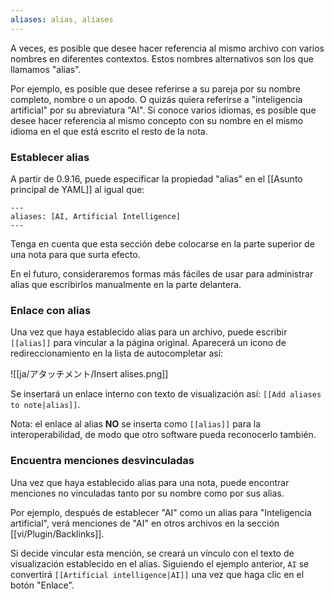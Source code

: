 ```yaml
---
aliases: alias, aliases
---
```


A veces, es posible que desee hacer referencia al mismo archivo con varios nombres en diferentes contextos. Estos nombres alternativos son los que llamamos "alias".

Por ejemplo, es posible que desee referirse a su pareja por su nombre completo, nombre o un apodo. O quizás quiera referirse a "inteligencia artificial" por su abreviatura "AI". Si conoce varios idiomas, es posible que desee hacer referencia al mismo concepto con su nombre en el mismo idioma en el que está escrito el resto de la nota.

### Establecer alias

A partir de 0.9.16, puede especificar la propiedad "alias" en el [[Asunto principal de YAML]] al igual que:

```
---
aliases: [AI, Artificial Intelligence]
---
```

Tenga en cuenta que esta sección debe colocarse en la parte superior de una nota para que surta efecto.

En el futuro, consideraremos formas más fáciles de usar para administrar alias que escribirlos manualmente en la parte delantera.

### Enlace con alias

Una vez que haya establecido alias para un archivo, puede escribir `[[alias]]` para vincular a la página original. Aparecerá un icono de redireccionamiento en la lista de autocompletar así:

![[ja/アタッチメント/Insert alises.png]]

Se insertará un enlace interno con texto de visualización así: `[[Add aliases to note|alias]]`.

Nota: el enlace al alias **NO** se inserta como `[[alias]]` para la interoperabilidad, de modo que otro software pueda reconocerlo también.

### Encuentra menciones desvinculadas

Una vez que haya establecido alias para una nota, puede encontrar menciones no vinculadas tanto por su nombre como por sus alias.

Por ejemplo, después de establecer "AI" como un alias para "Inteligencia artificial", verá menciones de "AI" en otros archivos en la sección [[vi/Plugin/Backlinks]].

Si decide vincular esta mención, se creará un vínculo con el texto de visualización establecido en el alias. Siguiendo el ejemplo anterior, `AI` se convertirá `[[Artificial intelligence|AI]]` una vez que haga clic en el botón "Enlace".